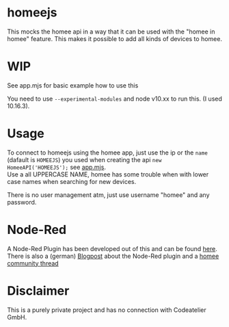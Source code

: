 # homeejs
This mocks the homee api in a way that it can be used with the "homee in homee" feature. This makes it possible to add all kinds of devices to homee.

# WIP

See app.mjs for basic example how to use this

You need to use `--experimental-modules` and node v10.xx to run this. (I used 10.16.3).

# Usage

To connect to homeejs using the homee app, just use the ip or the `name` (dafault is `HOMEEJS`) you used when creating the api `new HomeeAPI('HOMEEJS');` see [app.mjs](https://github.com/tobiasgraf/homeejs/blob/master/app.mjs#L23).  
Use a all UPPERCASE NAME, homee has some trouble when with lower case names when searching for new devices.

There is no user management atm, just use username "homee" and any password.

# Node-Red

A Node-Red Plugin has been developed out of this and can be found [here](https://github.com/stfnhmplr/node-red-contrib-homee). 
There is also a (german) [Blogpost](https://himpler.com/blog/virtuelle-geraete-in-homee-mit-node-red) about the Node-Red plugin and a [homee community thread](https://community.hom.ee/t/mal-wieder-virtuelle-geraete-jetzt-aber-richtig/24831)

# Disclaimer
This is a purely private project and has no connection with Codeatelier GmbH.
